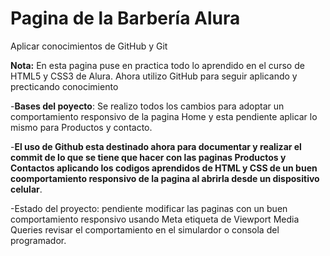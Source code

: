 <h1>Pagina de la Barbería Alura</h1>
<p>Aplicar conocimientos de GitHub y Git</p>
<p> <strong>Nota:</strong> En esta pagina puse en  practica todo lo aprendido en el curso de HTML5 y CSS3 de Alura. Ahora utilizo GitHub para seguir aplicando y precticando conocimiento</p>

-**Bases del poyecto**: Se realizo todos los cambios para adoptar un comportamiento responsivo de la pagina Home y esta pendiente aplicar lo mismo para Productos y contacto.

-**El uso de Github esta destinado ahora para documentar y realizar el commit de lo que se tiene que hacer con las paginas Productos y Contactos aplicando los codigos aprendidos de HTML y CSS de un buen coomportamiento responsivo de la pagina al abrirla desde un dispositivo celular**. 

-Estado del proyecto: pendiente modificar las paginas con un buen comportamiento responsivo usando  Meta etiqueta de Viewport Media Queries revisar el comportamiento en el simulardor o consola del programador.
